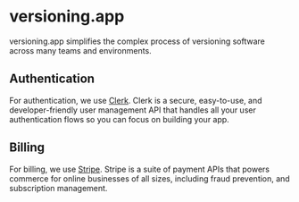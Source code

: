 # versioning.app

versioning.app simplifies the complex process of versioning software across many teams and environments.

## Authentication

For authentication, we use [Clerk](https://clerk.dev). Clerk is a secure, easy-to-use, and developer-friendly user management API that handles all your user authentication flows so you can focus on building your app.

## Billing

For billing, we use [Stripe](https://stripe.com). Stripe is a suite of payment APIs that powers commerce for online businesses of all sizes, including fraud prevention, and subscription management.
